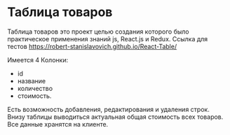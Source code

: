 ﻿


# Таблица товаров
Таблица товаров это проект целью создания которого было практическое применения знаний js, React.js и Redux. Ссылка для тестов https://robert-stanislavovich.github.io/React-Table/

Имеется 4 Колонки: 
- id
- название
- количество
- стоимость.

Есть возможность добавления, редактирования и удаления строк. Внизу таблицы выводиться актуальная общая стоимость всех товаров. Все данные хранятся на клиенте.


